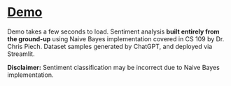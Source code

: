 # [Demo](#) <u></u>

Demo takes a few seconds to load. Sentiment analysis **built entirely from the ground-up** using Naive Bayes implementation covered in CS 109 by Dr. Chris Piech. Dataset samples generated by ChatGPT, and deployed via Streamlit.

**Disclaimer:** Sentiment classification may be incorrect due to Naive Bayes implementation.
